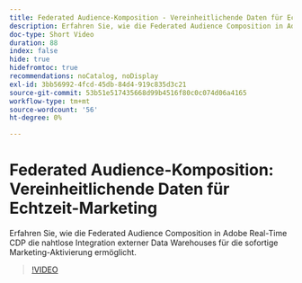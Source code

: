 ```yaml
---
title: Federated Audience-Komposition - Vereinheitlichende Daten für Echtzeit-Marketing
description: Erfahren Sie, wie die Federated Audience Composition in Adobe Real-Time CDP die nahtlose Integration externer Data Warehouses für die sofortige Marketing-Aktivierung ermöglicht.
doc-type: Short Video
duration: 88
index: false
hide: true
hidefromtoc: true
recommendations: noCatalog, noDisplay
exl-id: 3bb56992-4fcd-45db-84d4-919c835d3c21
source-git-commit: 53b51e517435668d99b4516f80c0c074d06a4165
workflow-type: tm+mt
source-wordcount: '56'
ht-degree: 0%

---
```


# Federated Audience-Komposition: Vereinheitlichende Daten für Echtzeit-Marketing

Erfahren Sie, wie die Federated Audience Composition in Adobe Real-Time CDP die nahtlose Integration externer Data Warehouses für die sofortige Marketing-Aktivierung ermöglicht.

<!-- 62_S508_3442517_87_federated-audience-composition-unifying-data-for-realtime-marketing -->
>[!VIDEO](https://video.tv.adobe.com/v/3458196/?learn=on&enablevpops=true)
